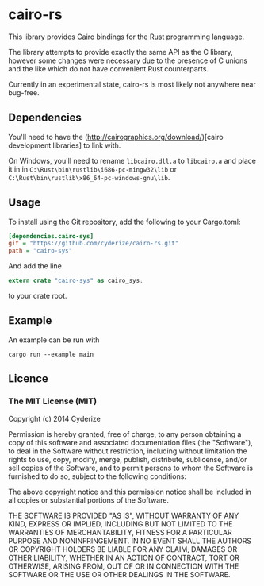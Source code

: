 # cairo-rs
This library provides [Cairo](http://cairographics.org) bindings for the [Rust](http://rust-lang.org/) programming language.

The library attempts to provide exactly the same API as the C library, however some changes were necessary due to the presence of C unions and the like which do not have convenient Rust counterparts.

Currently in an experimental state, cairo-rs is most likely not anywhere near bug-free.

## Dependencies
You'll need to have the (http://cairographics.org/download/)[cairo development libraries] to link with.

On Windows, you'll need to rename `libcairo.dll.a` to `libcairo.a` and place it in in `C:\Rust\bin\rustlib\i686-pc-mingw32\lib` or `C:\Rust\bin\rustlib\x86_64-pc-windows-gnu\lib`.

## Usage
To install using the Git repository, add the following to your Cargo.toml:

```ini
[dependencies.cairo-sys]
git = "https://github.com/cyderize/cairo-rs.git"
path = "cairo-sys"
```

And add the line

```rust
extern crate "cairo-sys" as cairo_sys;
```

to your crate root.

## Example
An example can be run with
```
cargo run --example main
```

## Licence
### The MIT License (MIT)

Copyright (c) 2014 Cyderize

Permission is hereby granted, free of charge, to any person obtaining a copy of this software and associated documentation files (the "Software"), to deal in the Software without restriction, including without limitation the rights to use, copy, modify, merge, publish, distribute, sublicense, and/or sell copies of the Software, and to permit persons to whom the Software is furnished to do so, subject to the following conditions:

The above copyright notice and this permission notice shall be included in all copies or substantial portions of the Software.

THE SOFTWARE IS PROVIDED "AS IS", WITHOUT WARRANTY OF ANY KIND, EXPRESS OR IMPLIED, INCLUDING BUT NOT LIMITED TO THE WARRANTIES OF MERCHANTABILITY, FITNESS FOR A PARTICULAR PURPOSE AND NONINFRINGEMENT. IN NO EVENT SHALL THE AUTHORS OR COPYRIGHT HOLDERS BE LIABLE FOR ANY CLAIM, DAMAGES OR OTHER LIABILITY, WHETHER IN AN ACTION OF CONTRACT, TORT OR OTHERWISE, ARISING FROM, OUT OF OR IN CONNECTION WITH THE SOFTWARE OR THE USE OR OTHER DEALINGS IN THE SOFTWARE.
